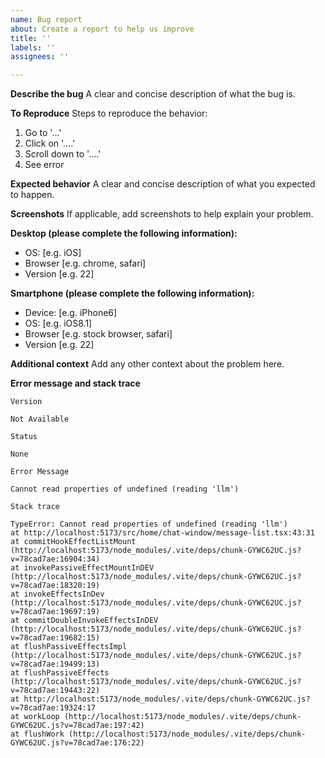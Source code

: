 ```yaml
---
name: Bug report
about: Create a report to help us improve
title: ''
labels: ''
assignees: ''

---
```


**Describe the bug**
A clear and concise description of what the bug is.

**To Reproduce**
Steps to reproduce the behavior:
1. Go to '...'
2. Click on '....'
3. Scroll down to '....'
4. See error

**Expected behavior**
A clear and concise description of what you expected to happen.

**Screenshots**
If applicable, add screenshots to help explain your problem.

**Desktop (please complete the following information):**
 - OS: [e.g. iOS]
 - Browser [e.g. chrome, safari]
 - Version [e.g. 22]

**Smartphone (please complete the following information):**
 - Device: [e.g. iPhone6]
 - OS: [e.g. iOS8.1]
 - Browser [e.g. stock browser, safari]
 - Version [e.g. 22]

**Additional context**
Add any other context about the problem here.

**Error message and  stack trace**
```
Version

Not Available

Status

None

Error Message

Cannot read properties of undefined (reading 'llm')

Stack trace

TypeError: Cannot read properties of undefined (reading 'llm')
at http://localhost:5173/src/home/chat-window/message-list.tsx:43:31
at commitHookEffectListMount (http://localhost:5173/node_modules/.vite/deps/chunk-GYWC62UC.js?v=78cad7ae:16904:34)
at invokePassiveEffectMountInDEV (http://localhost:5173/node_modules/.vite/deps/chunk-GYWC62UC.js?v=78cad7ae:18320:19)
at invokeEffectsInDev (http://localhost:5173/node_modules/.vite/deps/chunk-GYWC62UC.js?v=78cad7ae:19697:19)
at commitDoubleInvokeEffectsInDEV (http://localhost:5173/node_modules/.vite/deps/chunk-GYWC62UC.js?v=78cad7ae:19682:15)
at flushPassiveEffectsImpl (http://localhost:5173/node_modules/.vite/deps/chunk-GYWC62UC.js?v=78cad7ae:19499:13)
at flushPassiveEffects (http://localhost:5173/node_modules/.vite/deps/chunk-GYWC62UC.js?v=78cad7ae:19443:22)
at http://localhost:5173/node_modules/.vite/deps/chunk-GYWC62UC.js?v=78cad7ae:19324:17
at workLoop (http://localhost:5173/node_modules/.vite/deps/chunk-GYWC62UC.js?v=78cad7ae:197:42)
at flushWork (http://localhost:5173/node_modules/.vite/deps/chunk-GYWC62UC.js?v=78cad7ae:176:22)
```
